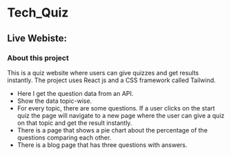# Tech_Quiz
## Live Webiste: 

### About this project
This is a quiz website where users can give quizzes and get results instantly. The project uses React js and a CSS framework called Tailwind.

- Here I get the question data from an API.
- Show the data topic-wise.
- For every topic, there are some questions. If a user clicks on the start quiz the page will navigate to a new page where the user can give a quiz on that topic and get the result instantly.
- There is a page that shows a pie chart about the percentage of the questions comparing each other.
- There is a blog page that has three questions with answers.
